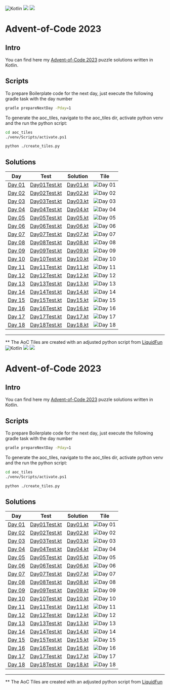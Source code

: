 ![Kotlin](https://img.shields.io/badge/Kotlin-grey?logo=Kotlin&style=for-the-badge)
![](https://img.shields.io/badge/📅%20days-17-005060?style=for-the-badge)
![](https://img.shields.io/badge/⭐%20stars-30-005060?style=for-the-badge)

# Advent-of-Code 2023

## Intro

You can find here my [Advent-of-Code 2023](https://adventofcode.com/2023) puzzle solutions written in Kotlin.

## Scripts

To prepare Boilerplate code for the next day, just execute the following gradle task with the day number
```bash 
gradle prepareNextDay -Pday=1
```

To generate the aoc_tiles, navigate to the aoc_tiles dir, activate python venv and the run the python script:
```bash
cd aoc_tiles
./venv/Scripts/activate.ps1 

python ./create_tiles.py
```

## Solutions

| Day                                            | Test                                                                        | Solution                                                            | Tile                               |
|------------------------------------------------|-----------------------------------------------------------------------------|---------------------------------------------------------------------|------------------------------------|
| [Day 01](https://adventofcode.com/2023/day/1)  | [Day01Test.kt](./src/test/kotlin/tr/emreone/adventofcode/days/Day01Test.kt) | [Day01.kt](./src/main/kotlin/tr/emreone/adventofcode/days/Day01.kt) | ![Day 01](./aoc_tiles/2023/01.png) |
| [Day 02](https://adventofcode.com/2023/day/2)  | [Day02Test.kt](./src/test/kotlin/tr/emreone/adventofcode/days/Day02Test.kt) | [Day02.kt](./src/main/kotlin/tr/emreone/adventofcode/days/Day02.kt) | ![Day 02](./aoc_tiles/2023/02.png) |
| [Day 03](https://adventofcode.com/2023/day/3)  | [Day03Test.kt](./src/test/kotlin/tr/emreone/adventofcode/days/Day03Test.kt) | [Day03.kt](./src/main/kotlin/tr/emreone/adventofcode/days/Day03.kt) | ![Day 03](./aoc_tiles/2023/03.png) |
| [Day 04](https://adventofcode.com/2023/day/4)  | [Day04Test.kt](./src/test/kotlin/tr/emreone/adventofcode/days/Day04Test.kt) | [Day04.kt](./src/main/kotlin/tr/emreone/adventofcode/days/Day04.kt) | ![Day 04](./aoc_tiles/2023/04.png) |
| [Day 05](https://adventofcode.com/2023/day/5)  | [Day05Test.kt](./src/test/kotlin/tr/emreone/adventofcode/days/Day05Test.kt) | [Day05.kt](./src/main/kotlin/tr/emreone/adventofcode/days/Day05.kt) | ![Day 05](./aoc_tiles/2023/05.png) |
| [Day 06](https://adventofcode.com/2023/day/6)  | [Day06Test.kt](./src/test/kotlin/tr/emreone/adventofcode/days/Day06Test.kt) | [Day06.kt](./src/main/kotlin/tr/emreone/adventofcode/days/Day06.kt) | ![Day 06](./aoc_tiles/2023/06.png) |
| [Day 07](https://adventofcode.com/2023/day/7)  | [Day07Test.kt](./src/test/kotlin/tr/emreone/adventofcode/days/Day07Test.kt) | [Day07.kt](./src/main/kotlin/tr/emreone/adventofcode/days/Day07.kt) | ![Day 07](./aoc_tiles/2023/07.png) |
| [Day 08](https://adventofcode.com/2023/day/8)  | [Day08Test.kt](./src/test/kotlin/tr/emreone/adventofcode/days/Day08Test.kt) | [Day08.kt](./src/main/kotlin/tr/emreone/adventofcode/days/Day08.kt) | ![Day 08](./aoc_tiles/2023/08.png) |
| [Day 09](https://adventofcode.com/2023/day/9)  | [Day09Test.kt](./src/test/kotlin/tr/emreone/adventofcode/days/Day09Test.kt) | [Day09.kt](./src/main/kotlin/tr/emreone/adventofcode/days/Day09.kt) | ![Day 09](./aoc_tiles/2023/09.png) |
| [Day 10](https://adventofcode.com/2023/day/10) | [Day10Test.kt](./src/test/kotlin/tr/emreone/adventofcode/days/Day10Test.kt) | [Day10.kt](./src/main/kotlin/tr/emreone/adventofcode/days/Day10.kt) | ![Day 10](./aoc_tiles/2023/10.png) |
| [Day 11](https://adventofcode.com/2023/day/11) | [Day11Test.kt](./src/test/kotlin/tr/emreone/adventofcode/days/Day11Test.kt) | [Day11.kt](./src/main/kotlin/tr/emreone/adventofcode/days/Day11.kt) | ![Day 11](./aoc_tiles/2023/11.png) |
| [Day 12](https://adventofcode.com/2023/day/12) | [Day12Test.kt](./src/test/kotlin/tr/emreone/adventofcode/days/Day12Test.kt) | [Day12.kt](./src/main/kotlin/tr/emreone/adventofcode/days/Day12.kt) | ![Day 12](./aoc_tiles/2023/12.png) |
| [Day 13](https://adventofcode.com/2023/day/13) | [Day13Test.kt](./src/test/kotlin/tr/emreone/adventofcode/days/Day13Test.kt) | [Day13.kt](./src/main/kotlin/tr/emreone/adventofcode/days/Day13.kt) | ![Day 13](./aoc_tiles/2023/13.png) |
| [Day 14](https://adventofcode.com/2023/day/14) | [Day14Test.kt](./src/test/kotlin/tr/emreone/adventofcode/days/Day14Test.kt) | [Day14.kt](./src/main/kotlin/tr/emreone/adventofcode/days/Day14.kt) | ![Day 14](./aoc_tiles/2023/14.png) |
| [Day 15](https://adventofcode.com/2023/day/15) | [Day15Test.kt](./src/test/kotlin/tr/emreone/adventofcode/days/Day15Test.kt) | [Day15.kt](./src/main/kotlin/tr/emreone/adventofcode/days/Day15.kt) | ![Day 15](./aoc_tiles/2023/15.png) |
| [Day 16](https://adventofcode.com/2023/day/16) | [Day16Test.kt](./src/test/kotlin/tr/emreone/adventofcode/days/Day16Test.kt) | [Day16.kt](./src/main/kotlin/tr/emreone/adventofcode/days/Day16.kt) | ![Day 16](./aoc_tiles/2023/16.png) |
| [Day 17](https://adventofcode.com/2023/day/17) | [Day17Test.kt](./src/test/kotlin/tr/emreone/adventofcode/days/Day17Test.kt) | [Day17.kt](./src/main/kotlin/tr/emreone/adventofcode/days/Day17.kt) | ![Day 17](./aoc_tiles/2023/17.png) |
| [Day 18](https://adventofcode.com/2023/day/18) | [Day18Test.kt](./src/test/kotlin/tr/emreone/adventofcode/days/Day18Test.kt) | [Day18.kt](./src/main/kotlin/tr/emreone/adventofcode/days/Day18.kt) | ![Day 18](./aoc_tiles/2023/18.png) |
<!-- $1 -->

---

** The AoC Tiles are created with an adjusted python script from [LiquidFun](https://github.com/LiquidFun/adventofcode/tree/main/AoCTiles)
![Kotlin](https://img.shields.io/badge/Kotlin-grey?logo=Kotlin&style=for-the-badge)
![](https://img.shields.io/badge/📅%20days-17-005060?style=for-the-badge)
![](https://img.shields.io/badge/⭐%20stars-30-005060?style=for-the-badge)

# Advent-of-Code 2023

## Intro

You can find here my [Advent-of-Code 2023](https://adventofcode.com/2023) puzzle solutions written in Kotlin.

## Scripts

To prepare Boilerplate code for the next day, just execute the following gradle task with the day number
```bash 
gradle prepareNextDay -Pday=1
```

To generate the aoc_tiles, navigate to the aoc_tiles dir, activate python venv and the run the python script:
```bash
cd aoc_tiles
./venv/Scripts/activate.ps1 

python ./create_tiles.py
```

## Solutions

| Day                                            | Test                                                                        | Solution                                                            | Tile                               |
|------------------------------------------------|-----------------------------------------------------------------------------|---------------------------------------------------------------------|------------------------------------|
| [Day 01](https://adventofcode.com/2023/day/1)  | [Day01Test.kt](./src/test/kotlin/tr/emreone/adventofcode/days/Day01Test.kt) | [Day01.kt](./src/main/kotlin/tr/emreone/adventofcode/days/Day01.kt) | ![Day 01](./aoc_tiles/2023/01.png) |
| [Day 02](https://adventofcode.com/2023/day/2)  | [Day02Test.kt](./src/test/kotlin/tr/emreone/adventofcode/days/Day02Test.kt) | [Day02.kt](./src/main/kotlin/tr/emreone/adventofcode/days/Day02.kt) | ![Day 02](./aoc_tiles/2023/02.png) |
| [Day 03](https://adventofcode.com/2023/day/3)  | [Day03Test.kt](./src/test/kotlin/tr/emreone/adventofcode/days/Day03Test.kt) | [Day03.kt](./src/main/kotlin/tr/emreone/adventofcode/days/Day03.kt) | ![Day 03](./aoc_tiles/2023/03.png) |
| [Day 04](https://adventofcode.com/2023/day/4)  | [Day04Test.kt](./src/test/kotlin/tr/emreone/adventofcode/days/Day04Test.kt) | [Day04.kt](./src/main/kotlin/tr/emreone/adventofcode/days/Day04.kt) | ![Day 04](./aoc_tiles/2023/04.png) |
| [Day 05](https://adventofcode.com/2023/day/5)  | [Day05Test.kt](./src/test/kotlin/tr/emreone/adventofcode/days/Day05Test.kt) | [Day05.kt](./src/main/kotlin/tr/emreone/adventofcode/days/Day05.kt) | ![Day 05](./aoc_tiles/2023/05.png) |
| [Day 06](https://adventofcode.com/2023/day/6)  | [Day06Test.kt](./src/test/kotlin/tr/emreone/adventofcode/days/Day06Test.kt) | [Day06.kt](./src/main/kotlin/tr/emreone/adventofcode/days/Day06.kt) | ![Day 06](./aoc_tiles/2023/06.png) |
| [Day 07](https://adventofcode.com/2023/day/7)  | [Day07Test.kt](./src/test/kotlin/tr/emreone/adventofcode/days/Day07Test.kt) | [Day07.kt](./src/main/kotlin/tr/emreone/adventofcode/days/Day07.kt) | ![Day 07](./aoc_tiles/2023/07.png) |
| [Day 08](https://adventofcode.com/2023/day/8)  | [Day08Test.kt](./src/test/kotlin/tr/emreone/adventofcode/days/Day08Test.kt) | [Day08.kt](./src/main/kotlin/tr/emreone/adventofcode/days/Day08.kt) | ![Day 08](./aoc_tiles/2023/08.png) |
| [Day 09](https://adventofcode.com/2023/day/9)  | [Day09Test.kt](./src/test/kotlin/tr/emreone/adventofcode/days/Day09Test.kt) | [Day09.kt](./src/main/kotlin/tr/emreone/adventofcode/days/Day09.kt) | ![Day 09](./aoc_tiles/2023/09.png) |
| [Day 10](https://adventofcode.com/2023/day/10) | [Day10Test.kt](./src/test/kotlin/tr/emreone/adventofcode/days/Day10Test.kt) | [Day10.kt](./src/main/kotlin/tr/emreone/adventofcode/days/Day10.kt) | ![Day 10](./aoc_tiles/2023/10.png) |
| [Day 11](https://adventofcode.com/2023/day/11) | [Day11Test.kt](./src/test/kotlin/tr/emreone/adventofcode/days/Day11Test.kt) | [Day11.kt](./src/main/kotlin/tr/emreone/adventofcode/days/Day11.kt) | ![Day 11](./aoc_tiles/2023/11.png) |
| [Day 12](https://adventofcode.com/2023/day/12) | [Day12Test.kt](./src/test/kotlin/tr/emreone/adventofcode/days/Day12Test.kt) | [Day12.kt](./src/main/kotlin/tr/emreone/adventofcode/days/Day12.kt) | ![Day 12](./aoc_tiles/2023/12.png) |
| [Day 13](https://adventofcode.com/2023/day/13) | [Day13Test.kt](./src/test/kotlin/tr/emreone/adventofcode/days/Day13Test.kt) | [Day13.kt](./src/main/kotlin/tr/emreone/adventofcode/days/Day13.kt) | ![Day 13](./aoc_tiles/2023/13.png) |
| [Day 14](https://adventofcode.com/2023/day/14) | [Day14Test.kt](./src/test/kotlin/tr/emreone/adventofcode/days/Day14Test.kt) | [Day14.kt](./src/main/kotlin/tr/emreone/adventofcode/days/Day14.kt) | ![Day 14](./aoc_tiles/2023/14.png) |
| [Day 15](https://adventofcode.com/2023/day/15) | [Day15Test.kt](./src/test/kotlin/tr/emreone/adventofcode/days/Day15Test.kt) | [Day15.kt](./src/main/kotlin/tr/emreone/adventofcode/days/Day15.kt) | ![Day 15](./aoc_tiles/2023/15.png) |
| [Day 16](https://adventofcode.com/2023/day/16) | [Day16Test.kt](./src/test/kotlin/tr/emreone/adventofcode/days/Day16Test.kt) | [Day16.kt](./src/main/kotlin/tr/emreone/adventofcode/days/Day16.kt) | ![Day 16](./aoc_tiles/2023/16.png) |
| [Day 17](https://adventofcode.com/2023/day/17) | [Day17Test.kt](./src/test/kotlin/tr/emreone/adventofcode/days/Day17Test.kt) | [Day17.kt](./src/main/kotlin/tr/emreone/adventofcode/days/Day17.kt) | ![Day 17](./aoc_tiles/2023/17.png) |
| [Day 18](https://adventofcode.com/2023/day/18) | [Day18Test.kt](./src/test/kotlin/tr/emreone/adventofcode/days/Day18Test.kt) | [Day18.kt](./src/main/kotlin/tr/emreone/adventofcode/days/Day18.kt) | ![Day 18](./aoc_tiles/2023/18.png) |
<!-- $1 -->

---

** The AoC Tiles are created with an adjusted python script from [LiquidFun](https://github.com/LiquidFun/adventofcode/tree/main/AoCTiles)
